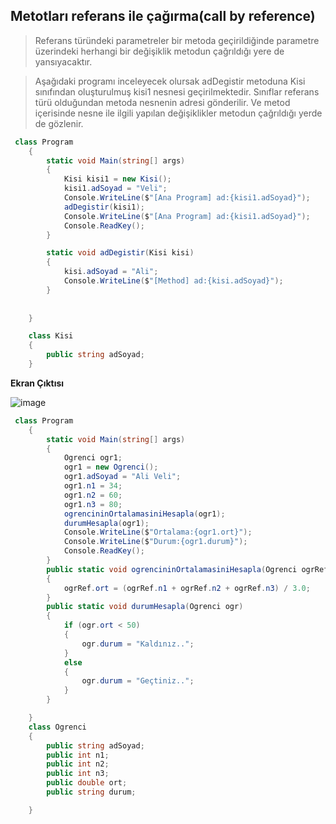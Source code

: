  ## Metotları referans ile çağırma(call by reference) ## 
> Referans türündeki parametreler bir metoda geçirildiğinde parametre üzerindeki herhangi bir değişiklik metodun çağrıldığı yere de yansıyacaktır.

> Aşağıdaki programı inceleyecek olursak adDegistir metoduna Kisi sınıfından oluşturulmuş kisi1 nesnesi geçirilmektedir. Sınıflar referans türü olduğundan metoda nesnenin adresi gönderilir. Ve metod içerisinde nesne ile ilgili yapılan değişiklikler metodun çağrıldığı yerde de gözlenir.
```csharp
 class Program
    {
        static void Main(string[] args)
        {
            Kisi kisi1 = new Kisi();
            kisi1.adSoyad = "Veli";
            Console.WriteLine($"[Ana Program] ad:{kisi1.adSoyad}");
            adDegistir(kisi1);
            Console.WriteLine($"[Ana Program] ad:{kisi1.adSoyad}");
            Console.ReadKey();
        }

        static void adDegistir(Kisi kisi)
        {
            kisi.adSoyad = "Ali";
            Console.WriteLine($"[Method] ad:{kisi.adSoyad}");
        }
      
        
    }

    class Kisi
    {
        public string adSoyad;
    }
```
**Ekran Çıktısı**

![image](https://user-images.githubusercontent.com/28144917/143420085-b84a4f00-ced8-4b29-8660-40f94ba71d4a.png)

```csharp
 class Program
    {
        static void Main(string[] args)
        {
            Ogrenci ogr1;
            ogr1 = new Ogrenci();
            ogr1.adSoyad = "Ali Veli";
            ogr1.n1 = 34;
            ogr1.n2 = 60;
            ogr1.n3 = 80;
            ogrencininOrtalamasiniHesapla(ogr1);
            durumHesapla(ogr1);
            Console.WriteLine($"Ortalama:{ogr1.ort}");
            Console.WriteLine($"Durum:{ogr1.durum}");
            Console.ReadKey();
        }
        public static void ogrencininOrtalamasiniHesapla(Ogrenci ogrRef)
        {
            ogrRef.ort = (ogrRef.n1 + ogrRef.n2 + ogrRef.n3) / 3.0;
        }
        public static void durumHesapla(Ogrenci ogr)
        {
            if (ogr.ort < 50)
            {
                ogr.durum = "Kaldınız..";
            }
            else
            {
                ogr.durum = "Geçtiniz..";
            }
        }

    }
    class Ogrenci
    {
        public string adSoyad;
        public int n1;
        public int n2;
        public int n3;
        public double ort;
        public string durum;

    }
```


